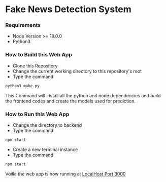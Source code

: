 # Fake News Detection System

### Requirements
<ul>
    <li> Node Version >= 18.0.0
    <li> Python3 
</ul>

### How to Build this Web App
   * Clone this Repository
   * Change the current working directory to this repository's root
   * Type the command
   ```bash
   python3 make.py
   ```
This Command will install all the python and node dependencies and build the frontend codes and create the models used for prediction.

### How to Run this Web App
* Change the directory to backend
* Type the command
```bash
npm start
```
* Create a new terminal instance
* Type the command
```bash
npm start
```
Voilla the web app is now running at <a href="http:localhost::3000/"> LocalHost Port 3000 </a>
